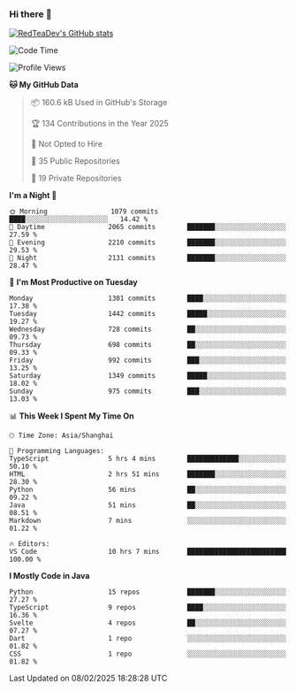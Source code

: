 ### Hi there 👋

<!--
**RedTeaDev/RedTeaDev** is a ✨ _special_ ✨ repository because its `README.md` (this file) appears on your GitHub profile.

Here are some ideas to get you started:

- 🔭 I’m currently working on ...
- 🌱 I’m currently learning ...
- 👯 I’m looking to collaborate on ...
- 🤔 I’m looking for help with ...
- 💬 Ask me about ...
- 📫 How to reach me: ...
- 😄 Pronouns: ...
- ⚡ Fun fact: ...
-->

<!--
[![wakatime](https://wakatime.com/badge/user/6b101ed0-04c0-4490-9283-eb61f2efff96.svg)](https://wakatime.com/@6b101ed0-04c0-4490-9283-eb61f2efff96)
!-->

[![RedTeaDev's GitHub stats](https://github-readme-stats.vercel.app/api?username=RedTeaDev\&include_all_commits=true)](https://github.com/anuraghazra/github-readme-stats)
<!--
[![willianrod's wakatime stats](https://github-readme-stats.vercel.app/api/wakatime?username=RedTeaDev)](https://github.com/anuraghazra/github-readme-stats)
!-->
<!--START_SECTION:waka-->
![Code Time](http://img.shields.io/badge/Code%20Time-2%2C991%20hrs%2046%20mins-blue)

![Profile Views](http://img.shields.io/badge/Profile%20Views-0-blue)

**🐱 My GitHub Data** 

> 📦 160.6 kB Used in GitHub's Storage 
 > 
> 🏆 134 Contributions in the Year 2025
 > 
> 🚫 Not Opted to Hire
 > 
> 📜 35 Public Repositories 
 > 
> 🔑 19 Private Repositories 
 > 
**I'm a Night 🦉** 

```text
🌞 Morning                1079 commits        ████░░░░░░░░░░░░░░░░░░░░░   14.42 % 
🌆 Daytime                2065 commits        ███████░░░░░░░░░░░░░░░░░░   27.59 % 
🌃 Evening                2210 commits        ███████░░░░░░░░░░░░░░░░░░   29.53 % 
🌙 Night                  2131 commits        ███████░░░░░░░░░░░░░░░░░░   28.47 % 
```
📅 **I'm Most Productive on Tuesday** 

```text
Monday                   1301 commits        ████░░░░░░░░░░░░░░░░░░░░░   17.38 % 
Tuesday                  1442 commits        █████░░░░░░░░░░░░░░░░░░░░   19.27 % 
Wednesday                728 commits         ██░░░░░░░░░░░░░░░░░░░░░░░   09.73 % 
Thursday                 698 commits         ██░░░░░░░░░░░░░░░░░░░░░░░   09.33 % 
Friday                   992 commits         ███░░░░░░░░░░░░░░░░░░░░░░   13.25 % 
Saturday                 1349 commits        █████░░░░░░░░░░░░░░░░░░░░   18.02 % 
Sunday                   975 commits         ███░░░░░░░░░░░░░░░░░░░░░░   13.03 % 
```


📊 **This Week I Spent My Time On** 

```text
🕑︎ Time Zone: Asia/Shanghai

💬 Programming Languages: 
TypeScript               5 hrs 4 mins        █████████████░░░░░░░░░░░░   50.10 % 
HTML                     2 hrs 51 mins       ███████░░░░░░░░░░░░░░░░░░   28.30 % 
Python                   56 mins             ██░░░░░░░░░░░░░░░░░░░░░░░   09.22 % 
Java                     51 mins             ██░░░░░░░░░░░░░░░░░░░░░░░   08.51 % 
Markdown                 7 mins              ░░░░░░░░░░░░░░░░░░░░░░░░░   01.22 % 

🔥 Editors: 
VS Code                  10 hrs 7 mins       █████████████████████████   100.00 % 
```

**I Mostly Code in Java** 

```text
Python                   15 repos            ███████░░░░░░░░░░░░░░░░░░   27.27 % 
TypeScript               9 repos             ████░░░░░░░░░░░░░░░░░░░░░   16.36 % 
Svelte                   4 repos             ██░░░░░░░░░░░░░░░░░░░░░░░   07.27 % 
Dart                     1 repo              ░░░░░░░░░░░░░░░░░░░░░░░░░   01.82 % 
CSS                      1 repo              ░░░░░░░░░░░░░░░░░░░░░░░░░   01.82 % 
```




 Last Updated on 08/02/2025 18:28:28 UTC
<!--END_SECTION:waka-->


